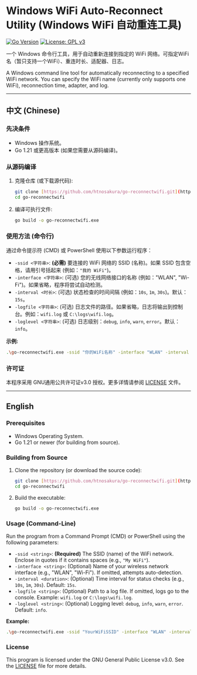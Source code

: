 # Windows WiFi Auto-Reconnect Utility (Windows WiFi 自动重连工具)

[![Go Version](https://img.shields.io/badge/Go-1.21+-blue.svg)](https://golang.org)
[![License: GPL v3](https://img.shields.io/badge/License-GPLv3-blue.svg)](https://www.gnu.org/licenses/gpl-3.0)

一个 Windows 命令行工具，用于自动重新连接到指定的 WiFi 网络。可指定WiFi名（暂只支持一个WiFi）、重连时长、适配器、日志。

A Windows command line tool for automatically reconnecting to a specified WiFi network. You can specify the WiFi name (currently only supports one WiFi), reconnection time, adapter, and log.

---

## 中文 (Chinese)

### 先决条件

  * Windows 操作系统。
  * Go 1.21 或更高版本 (如果您需要从源码编译)。

### 从源码编译

1.  克隆仓库 (或下载源代码):
    ```bash
    git clone [https://github.com/htnosakura/go-reconnectwifi.git](https://github.com/htnosakura/go-reconnectwifi.git)
    cd go-reconnectwifi
    ```
2.  编译可执行文件:
    ```bash
    go build -o go-reconnectwifi.exe
    ```

### 使用方法 (命令行)

通过命令提示符 (CMD) 或 PowerShell 使用以下参数运行程序：

  * `-ssid <字符串>`: **(必需)** 要连接的 WiFi 网络的 SSID (名称)。如果 SSID 包含空格，请用引号括起来 (例如：`"我的 WiFi"`)。
  * `-interface <字符串>`: (可选) 您的无线网络接口的名称 (例如："WLAN", "Wi-Fi")。如果省略，程序将尝试自动检测。
  * `-interval <时长>`: (可选) 状态检查的时间间隔 (例如：`10s`, `1m`, `30s`)。默认：`15s`。
  * `-logfile <字符串>`: (可选) 日志文件的路径。如果省略，日志将输出到控制台。例如：`wifi.log` 或 `C:\logs\wifi.log`。
  * `-loglevel <字符串>`: (可选) 日志级别：`debug`, `info`, `warn`, `error`。默认：`info`。

**示例:**

```bash
.\go-reconnectwifi.exe -ssid "你的WiFi名称" -interface "WLAN" -interval 30s -logfile "reconnect.log" -loglevel debug
```

### 许可证

本程序采用 GNU通用公共许可证v3.0 授权。更多详情请参阅 [LICENSE](https://www.google.com/search?q=LICENSE) 文件。

-----

## English

### Prerequisites

* Windows Operating System.
* Go 1.21 or newer (for building from source).

### Building from Source

1.  Clone the repository (or download the source code):
    ```bash
    git clone [https://github.com/htnosakura/go-reconnectwifi.git](https://github.com/htnosakura/go-reconnectwifi.git)
    cd go-reconnectwifi
    ```
2.  Build the executable:
    ```bash
    go build -o go-reconnectwifi.exe
    ```

### Usage (Command-Line)

Run the program from a Command Prompt (CMD) or PowerShell using the following parameters:

* `-ssid <string>`: **(Required)** The SSID (name) of the WiFi network. Enclose in quotes if it contains spaces (e.g., `"My WiFi"`).
* `-interface <string>`: (Optional) Name of your wireless network interface (e.g., "WLAN", "Wi-Fi"). If omitted, attempts auto-detection.
* `-interval <duration>`: (Optional) Time interval for status checks (e.g., `10s`, `1m`, `30s`). Default: `15s`.
* `-logfile <string>`: (Optional) Path to a log file. If omitted, logs go to the console. Example: `wifi.log` or `C:\logs\wifi.log`.
* `-loglevel <string>`: (Optional) Logging level: `debug`, `info`, `warn`, `error`. Default: `info`.

**Example:**

```bash
.\go-reconnectwifi.exe -ssid "YourWiFiSSID" -interface "WLAN" -interval 30s -logfile "reconnect.log" -loglevel debug
````

### License

This program is licensed under the GNU General Public License v3.0. See the [LICENSE](https://www.google.com/search?q=LICENSE) file for more details.


